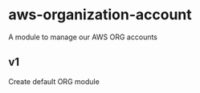 # aws-organization-account

A module to manage our AWS ORG accounts

## v1
Create default ORG module

<!-- BEGINNING OF TERRAFORM-DOCS HOOK -->

<!-- END OF TERRAFORM-DOCS HOOK -->
